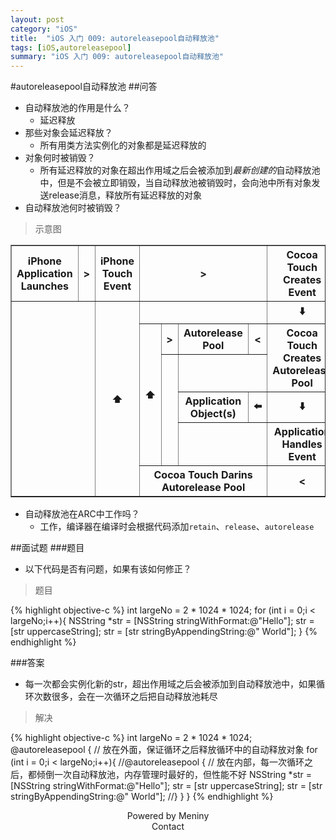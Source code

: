 ```yaml
---
layout: post
category: "iOS"
title:  "iOS 入门 009: autoreleasepool自动释放池"
tags: [iOS,autoreleasepool]
summary: "iOS 入门 009: autoreleasepool自动释放池"
---
```

#autoreleasepool自动释放池
##问答
* 自动释放池的作用是什么？  
	* 延迟释放  
* 那些对象会延迟释放？  
	* 所有用类方法实例化的对象都是延迟释放的  
* 对象何时被销毁？  
	* 所有延迟释放的对象在超出作用域之后会被添加到*最新创建的*自动释放池中，但是不会被立即销毁，当自动释放池被销毁时，会向池中所有对象发送release消息，释放所有延迟释放的对象  
* 自动释放池何时被销毁？  

>示意图

<table border="1" class="table table-bordered table-striped table-condensed">
<tr>
<th>iPhone Application Launches</th>
<th>></th>
<th>iPhone Touch Event</th>
<th rowspan="1" colspan="6">></th>
<th>Cocoa Touch Creates Event</th>
<th>></th>
<th>Event Object</th>
</tr>

<tr>
<th rowspan="6" colspan="2"></th>
<th rowspan="6" colspan="1">⬆️</th>
<th rowspan="1" colspan="6"></th>
<th>⬇️</th>
<th rowspan="4" colspan="1"></th>
<th rowspan="4" colspan="1">⬇️</th>
</tr>

<tr>
<th rowspan="4" colspan="1">⬆️</th>
<th>></th>
<th rowspan="1" colspan="3">Autorelease Pool</th>
<th><</th>
<th rowspan="2" colspan="1">Cocoa Touch Creates Autorelease Pool</th>
</tr>

<tr>
<th rowspan="3" colspan="1"></th>
<th rowspan="1" colspan="4"></th>
</tr>

<tr>
<th rowspan="1" colspan="3">Application Object(s)</th>
<th>⬅️</th>
<th>⬇️</th>
</tr>

<tr>
<th rowspan="1" colspan="4"></th>
<th>Application Handles Event</th>
<th rowspan="1" colspan="2"><</th>
</tr>

<tr>
<th rowspan="1" colspan="6">Cocoa Touch Darins Autorelease Pool</th>
<th><</th>
<th rowspan="1" colspan="2"></th>
</tr>
</table>

* 自动释放池在ARC中工作吗？  
	* 工作，编译器在编译时会根据代码添加`retain`、`release`、`autorelease`  

##面试题
###题目
* 以下代码是否有问题，如果有该如何修正？  

>题目

{% highlight objective-c %}
int largeNo = 2 * 1024 * 1024;
for (int i = 0;i < largeNo;i++){
	NSString *str = [NSString stringWithFormat:@"Hello"];
	str = [str uppercaseString];
	str = [str stringByAppendingString:@" World"];
}
{% endhighlight %}

###答案
* 每一次都会实例化新的str，超出作用域之后会被添加到自动释放池中，如果循环次数很多，会在一次循环之后把自动释放池耗尽  

>解决

{% highlight objective-c %}
int largeNo = 2 * 1024 * 1024;
@autoreleasepool { // 放在外面，保证循环之后释放循环中的自动释放对象
	for (int i = 0;i < largeNo;i++){
		//@autoreleasepool { 
		// 放在内部，每一次循环之后，都倾倒一次自动释放池，内存管理时最好的，但性能不好
			NSString *str = [NSString stringWithFormat:@"Hello"];
			str = [str uppercaseString];
			str = [str stringByAppendingString:@" World"];
		//}
	}
}
{% endhighlight %}

<center>Powered by Meniny</center>
<center>Contact <Meniny@qq.com></center>

